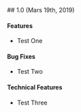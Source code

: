 <a name="1.0" />
## 1.0 (Mars 19th, 2019)

#### Features
- Test One

#### Bug Fixes
- Test Two

#### Technical Features
- Test Three
